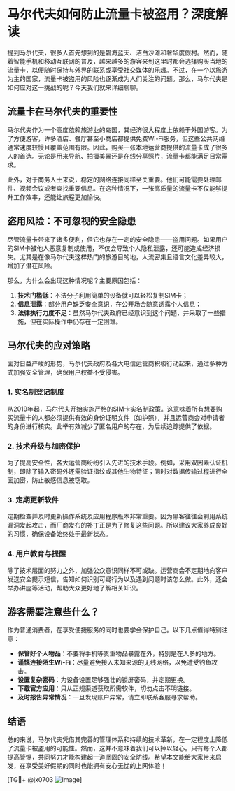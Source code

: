# 马尔代夫如何防止流量卡被盗用？深度解读

提到马尔代夫，很多人首先想到的是碧海蓝天、洁白沙滩和奢华度假村。然而，随着智能手机和移动互联网的普及，越来越多的游客来到这里时都会选择购买当地的流量卡，以便随时保持与外界的联系或享受社交媒体的乐趣。不过，在一个以旅游为主的国家，流量卡被盗用的风险也逐渐成为人们关注的问题。那么，马尔代夫是如何应对这一挑战的呢？今天我们就来详细聊聊。

## 流量卡在马尔代夫的重要性

马尔代夫作为一个高度依赖旅游业的岛国，其经济很大程度上依赖于外国游客。为了方便游客，许多酒店、餐厅甚至小商店都提供免费Wi-Fi服务，但这些公共网络通常速度较慢且覆盖范围有限。因此，购买一张本地运营商提供的流量卡成了很多人的首选。无论是用来导航、拍摄美景还是在线分享照片，流量卡都能满足日常需求。

此外，对于商务人士来说，稳定的网络连接同样至关重要。他们可能需要处理邮件、视频会议或者查找重要信息。在这种情况下，一张高质量的流量卡不仅能够提升工作效率，还能让旅程更加愉快。

## 盗用风险：不可忽视的安全隐患

尽管流量卡带来了诸多便利，但它也存在一定的安全隐患——盗用问题。如果用户的SIM卡被他人恶意复制或使用，不仅会导致个人隐私泄露，还可能造成经济损失。尤其是在像马尔代夫这样热门的旅游目的地，人流密集且语言文化差异较大，增加了潜在风险。

那么，为什么会出现这种情况呢？主要原因包括：

1. **技术门槛低**：不法分子利用简单的设备就可以轻松复制SIM卡；
2. **信息泄露**：部分用户缺乏安全意识，在公开场合随意透露个人信息；
3. **法律执行力度不足**：虽然马尔代夫政府已经意识到这个问题，并采取了一些措施，但在实际操作中仍存在一定困难。

## 马尔代夫的应对策略

面对日益严峻的形势，马尔代夫政府及各大电信运营商积极行动起来，通过多种方式加强安全管理，确保用户权益不受侵害。

### 1. 实名制登记制度

从2019年起，马尔代夫开始实施严格的SIM卡实名制政策。这意味着所有想要购买流量卡的人都必须提供有效的身份证明文件（如护照），并且运营商会对申请者的身份进行核实。此举有效减少了匿名用户的存在，为后续追踪提供了依据。

### 2. 技术升级与加密保护

为了提高安全性，各大运营商纷纷引入先进的技术手段。例如，采用双因素认证机制，即除了输入密码外还需验证指纹或其他生物特征；同时对数据传输过程进行全面加密，防止敏感信息被窃取。

### 3. 定期更新软件

定期检查并及时更新操作系统及应用程序版本非常重要。因为黑客往往会利用系统漏洞发起攻击，而厂商发布的补丁正是为了修复这些问题。所以建议大家养成良好的习惯，确保设备始终处于最新状态。

### 4. 用户教育与提醒

除了技术层面的努力之外，加强公众意识同样不可或缺。运营商会不定期地向客户发送安全提示短信，告知如何识别可疑行为以及遇到问题时该怎么做。此外，还会举办讲座等活动，帮助大众更好地了解相关知识。

## 游客需要注意些什么？

作为普通消费者，在享受便捷服务的同时也要学会保护自己。以下几点值得特别注意：

- **保管好个人物品**：不要将手机等贵重物品暴露在外，特别是在人多的地方。
- **谨慎连接陌生Wi-Fi**：尽量避免接入未知来源的无线网络，以免遭受钓鱼攻击。
- **设置复杂密码**：为设备设置足够强壮的锁屏密码，并定期更换。
- **下载官方应用**：只从正规渠道获取所需软件，切勿点击不明链接。
- **及时报告异常情况**：一旦发现账户异常，请立即联系客服寻求帮助。

## 结语

总的来说，马尔代夫凭借其完善的管理体系和持续的技术革新，在一定程度上降低了流量卡被盗用的可能性。然而，这并不意味着我们可以掉以轻心。只有每个人都提高警惕，共同努力才能构建起一道坚固的安全防线。希望本文能给大家带来启发，在享受美好假期的同时也能拥有安心无忧的上网体验！

[TG💪+ @jx0703 ![Image](https://github.com/user-attachments/assets/dbca1d08-cadb-493c-b0ec-ad6f7a83f270)]
